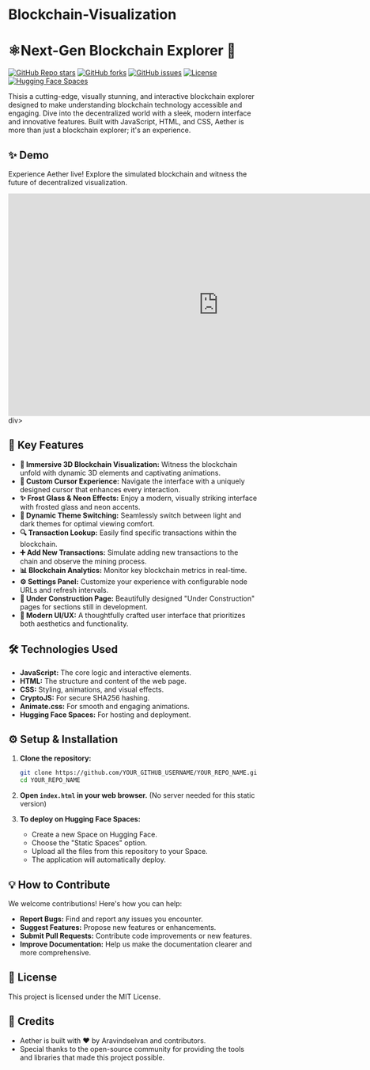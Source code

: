 # Blockchain-Visualization
# ⚛️Next-Gen Blockchain Explorer 🌌

[![GitHub Repo stars](https://img.shields.io/github/stars/AravindS2006/Blockchain-Visualization?style=social)](https://github.com/AravindS2006/Blockchain-Visualization)
[![GitHub forks](https://img.shields.io/github/forks/AravindS2006/Blockchain-Visualization?style=social)](https://github.com/AravindS2006/Blockchain-Visualization/fork)
[![GitHub issues](https://img.shields.io/github/issues/AravindS2006/Blockchain-Visualization)](https://github.com/AravindS2006/Blockchain-Visualization/issues)
[![License](https://img.shields.io/badge/License-MIT-yellow.svg)](https://opensource.org/licenses/MIT)
[![Hugging Face Spaces](https://img.shields.io/badge/%F0%9F%A4%97%20Hugging%20Face-Spaces-blue)](https://huggingface.co/spaces/aravinds2006/blockchain-visualization)

 Thisis a cutting-edge, visually stunning, and interactive blockchain explorer designed to make understanding blockchain technology accessible and engaging. Dive into the decentralized world with a sleek, modern interface and innovative features.  Built with JavaScript, HTML, and CSS, Aether is more than just a blockchain explorer; it's an experience.

## ✨ Demo

Experience Aether live!  Explore the simulated blockchain and witness the future of decentralized visualization.

<div>
<iframe
	src="https://aravinds2006-blockchain-visualization.static.hf.space"
	frameborder="0"
	width="850"
	height="450"
></iframe></div>div>

## 🚀 Key Features

*   **🌌 Immersive 3D Blockchain Visualization:**  Witness the blockchain unfold with dynamic 3D elements and captivating animations.
*   **💫 Custom Cursor Experience:**  Navigate the interface with a uniquely designed cursor that enhances every interaction.
*   **✨ Frost Glass & Neon Effects:** Enjoy a modern, visually striking interface with frosted glass and neon accents.
*   **🌙 Dynamic Theme Switching:** Seamlessly switch between light and dark themes for optimal viewing comfort.
*   **🔍 Transaction Lookup:** Easily find specific transactions within the blockchain.
*   **➕ Add New Transactions:** Simulate adding new transactions to the chain and observe the mining process.
*   **📊 Blockchain Analytics:**  Monitor key blockchain metrics in real-time.
*   **⚙️ Settings Panel:** Customize your experience with configurable node URLs and refresh intervals.
*   **🚧 Under Construction Page:**  Beautifully designed "Under Construction" pages for sections still in development.
*   **🎨 Modern UI/UX:** A thoughtfully crafted user interface that prioritizes both aesthetics and functionality.

## 🛠️ Technologies Used

*   **JavaScript:** The core logic and interactive elements.
*   **HTML:** The structure and content of the web page.
*   **CSS:** Styling, animations, and visual effects.
*   **CryptoJS:** For secure SHA256 hashing.
*   **Animate.css:** For smooth and engaging animations.
*   **Hugging Face Spaces:** For hosting and deployment.

## ⚙️ Setup & Installation

1.  **Clone the repository:**

    ```bash
    git clone https://github.com/YOUR_GITHUB_USERNAME/YOUR_REPO_NAME.git
    cd YOUR_REPO_NAME
    ```

2.  **Open `index.html` in your web browser.**  (No server needed for this static version)

3.  **To deploy on Hugging Face Spaces:**

    *   Create a new Space on Hugging Face.
    *   Choose the "Static Spaces" option.
    *   Upload all the files from this repository to your Space.
    *   The application will automatically deploy.

## 💡 How to Contribute

We welcome contributions! Here's how you can help:

*   **Report Bugs:** Find and report any issues you encounter.
*   **Suggest Features:** Propose new features or enhancements.
*   **Submit Pull Requests:** Contribute code improvements or new features.
*   **Improve Documentation:** Help us make the documentation clearer and more comprehensive.

## 📜 License

This project is licensed under the MIT License.

## 🤝 Credits

*   Aether is built with ❤️ by Aravindselvan and contributors.
*   Special thanks to the open-source community for providing the tools and libraries that made this project possible.

